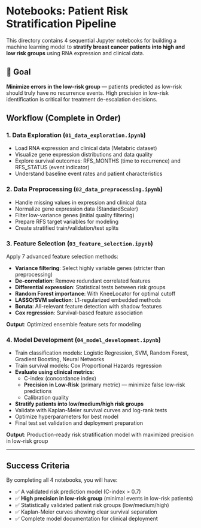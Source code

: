 # Notebooks: Patient Risk Stratification Pipeline

This directory contains 4 sequential Jupyter notebooks for building a machine learning model to **stratify breast cancer patients into high and low risk groups** using RNA expression and clinical data.

## 🎯 Goal

**Minimize errors in the low-risk group** — patients predicted as low-risk should truly have no recurrence events. High precision in low-risk identification is critical for treatment de-escalation decisions.

## Workflow (Complete in Order)

### **1. Data Exploration** (`01_data_exploration.ipynb`)
- Load RNA expression and clinical data (Metabric dataset)
- Visualize gene expression distributions and data quality
- Explore survival outcomes: RFS_MONTHS (time to recurrence) and RFS_STATUS (event indicator)
- Understand baseline event rates and patient characteristics

### **2. Data Preprocessing** (`02_data_preprocessing.ipynb`)
- Handle missing values in expression and clinical data
- Normalize gene expression data (StandardScaler)
- Filter low-variance genes (initial quality filtering)
- Prepare RFS target variables for modeling
- Create stratified train/validation/test splits

### **3. Feature Selection** (`03_feature_selection.ipynb`)
Apply 7 advanced feature selection methods:
- **Variance filtering**: Select highly variable genes (stricter than preprocessing)
- **De-correlation**: Remove redundant correlated features
- **Differential expression**: Statistical tests between risk groups
- **Random Forest importance**: With KneeLocator for optimal cutoff
- **LASSO/SVM selection**: L1-regularized embedded methods
- **Boruta**: All-relevant feature detection with shadow features
- **Cox regression**: Survival-based feature association

**Output**: Optimized ensemble feature sets for modeling

### **4. Model Development** (`04_model_development.ipynb`)
- Train classification models: Logistic Regression, SVM, Random Forest, Gradient Boosting, Neural Networks
- Train survival models: Cox Proportional Hazards regression
- **Evaluate using clinical metrics**:
  - C-index (concordance index)
  - **Precision in Low-Risk** (primary metric) — minimize false low-risk predictions
  - Calibration quality
- **Stratify patients into low/medium/high risk groups**
- Validate with Kaplan-Meier survival curves and log-rank tests
- Optimize hyperparameters for best model
- Final test set validation and deployment preparation

**Output**: Production-ready risk stratification model with maximized precision in low-risk group

---

## Success Criteria

By completing all 4 notebooks, you will have:
- ✅ A validated risk prediction model (C-index > 0.7)
- ✅ **High precision in low-risk group** (minimal events in low-risk patients)
- ✅ Statistically validated patient risk groups (low/medium/high)
- ✅ Kaplan-Meier curves showing clear survival separation
- ✅ Complete model documentation for clinical deployment